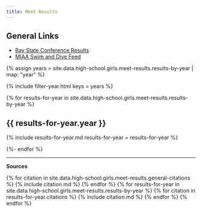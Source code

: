 ```yaml
---
title: Meet Results
---
```


<style type="text/css">
  .page__content table p, .page__content ul p {
    margin-bottom: 0em;
  }
</style>

## General Links

- [Bay State Conference Results](https://www.gomotionapp.com/team/rechfhfhslma/page/newsletter)
- [MIAA Swim and Dive Feed](http://miaa.ezstream.com/index.cfm?ChnID=328)

{% assign years = site.data.high-school.girls.meet-results.results-by-year | map: "year" %}

{% include filter-year.html
  keys = years %}

{% for results-for-year in site.data.high-school.girls.meet-results.results-by-year %}

<div class="filter-section" data-key="{{ results-for-year.year }}" markdown="1">

## {{ results-for-year.year }}

{% include results-for-year.md
  results-for-year = results-for-year %}

</div>

{%- endfor %}

---

__Sources__

{% for citation in site.data.high-school.girls.meet-results.general-citations %}
  {% include citation.md %}
{% endfor %}
{% for results-for-year in site.data.high-school.girls.meet-results.results-by-year %}
  {% for citation in results-for-year.citations %}
    {% include citation.md %}
  {% endfor %}
{% endfor %}
